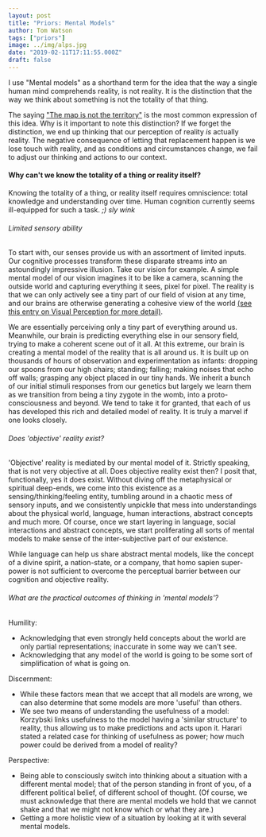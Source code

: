 ```yaml
---
layout: post
title: "Priors: Mental Models"
author: Tom Watson
tags: ["priors"]
image: ../img/alps.jpg
date: "2019-02-11T17:11:55.000Z"
draft: false
---
```


I use "Mental models" as a shorthand term for the idea that the way a single human mind comprehends reality, is not reality. It is the distinction that the way we think about something is not the totality of that thing.

The saying ["The map is not the territory"](https://en.wikipedia.org/wiki/Map%E2%80%93territory_relation) is the most common expression of this idea. Why is it important to note this distinction? If we forget the distinction, we end up thinking that our perception of reality *is* actually reality. The negative consequence of letting that replacement happen is we lose touch with reality, and as conditions and circumstances change, we fail to adjust our thinking and actions to our context.

#### Why can't we know the totality of a thing or reality itself?
Knowing the totality of a thing, or reality itself requires omniscience: total knowledge and understanding over time. Human cognition currently seems ill-equipped for such a task. _;) sly wink_ 

###### Limited sensory ability

To start with, our senses provide us with an assortment of limited inputs. Our cognitive processes transform these disparate streams into an astoundingly impressive illusion. Take our vision for example. A simple mental model of our vision imagines it to be like a camera, scanning the outside world and capturing everything it sees, pixel for pixel. The reality is that we can only actively see a tiny part of our field of vision at any time, and our brains are otherwise generating a cohesive view of the world [(see this entry on Visual Perception for more detail)](https://en.wikipedia.org/wiki/Visual_perception).

We are essentially perceiving only a tiny part of everything around us. Meanwhile, our brain is predicting everything else in our sensory field, trying to make a coherent scene out of it all. At this extreme, our brain is creating a mental model of the reality that is all around us. It is built up on thousands of hours of observation and experimentation as infants: dropping our spoons from our high chairs; standing; falling; making noises that echo off walls; grasping any object placed in our tiny hands. We inherit a bunch of our initial stimuli responses from our genetics but largely we learn them as we transition from being a tiny zygote in the womb, into a proto-consciousness and beyond. We tend to take it for granted, that each of us has developed this rich and detailed model of reality. It is truly a marvel if one looks closely.

###### Does 'objective' reality exist?

'Objective' reality is mediated by our mental model of it. Strictly speaking, that is not very objective at all. Does objective reality exist then? I posit that, functionally, yes it does exist. Without diving off the metaphysical or spiritual deep-ends, we come into this existence as a sensing/thinking/feeling entity, tumbling around in a chaotic mess of sensory inputs, and we consistently unpickle that mess into understandings about the physical world, language, human interactions, abstract concepts and much more. Of course, once we start layering in language, social interactions and abstract concepts, we start proliferating all sorts of mental models to make sense of the inter-subjective part of our existence. 

While language can help us share abstract mental models, like the concept of a divine spirit, a nation-state, or a company, that homo sapien super-power is not sufficient to overcome the perceptual barrier between our cognition and objective reality.

###### What are the practical outcomes of thinking in 'mental models'?
Humility:
- Acknowledging that even strongly held concepts about the world are only partial representations; inaccurate in some way we can't see.
- Acknowledging that any model of the world is going to be some sort of simplification of what is going on.

Discernment:
- While these factors mean that we accept that all models are wrong, we can also determine that some models are more 'useful' than others.
- We see two means of understanding the usefulness of a model: Korzybski links usefulness to the model having a 'similar structure' to reality, thus allowing us to make predictions and acts upon it. Harari stated a related case for thinking of usefulness as power; how much power could be derived from a model of reality?

Perspective:
- Being able to consciously switch into thinking about a situation with a different mental model; that of the person standing in front of you, of a different political belief, of different school of thought. (Of course, we must acknowledge that there are mental models we hold that we cannot shake and that we might not know which or what they are.)
- Getting a more holistic view of a situation by looking at it with several mental models.

